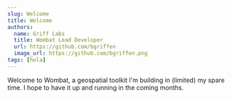 ```yaml
---
slug: Welcome
title: Welcome
authors:
  name: Griff Labs
  title: Wombat Lead Developer
  url: https://github.com/bgriffen
  image_url: https://github.com/bgriffen.png
tags: [hola]
---
```


Welcome to Wombat, a geospatial toolkit I'm building in (limited) my spare time. I hope to have it up and running in the coming months.